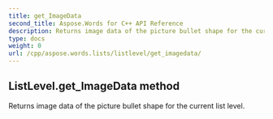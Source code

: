 ```yaml
---
title: get_ImageData
second_title: Aspose.Words for C++ API Reference
description: Returns image data of the picture bullet shape for the current list level. 
type: docs
weight: 0
url: /cpp/aspose.words.lists/listlevel/get_imagedata/
---
```

## ListLevel.get_ImageData method


Returns image data of the picture bullet shape for the current list level. 

